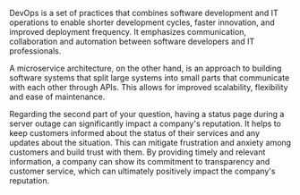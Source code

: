 DevOps is a set of practices that combines software development and IT operations to enable shorter development cycles, faster innovation, and improved deployment frequency. It emphasizes communication, collaboration and automation between software developers and IT professionals.

A microservice architecture, on the other hand, is an approach to building software systems that split large systems into small parts that communicate with each other through APIs. This allows for improved scalability, flexibility and ease of maintenance.

Regarding the second part of your question, having a status page during a server outage can significantly impact a company's reputation. It helps to keep customers informed about the status of their services and any updates about the situation. This can mitigate frustration and anxiety among customers and build trust with them. By providing timely and relevant information, a company can show its commitment to transparency and customer service, which can ultimately positively impact the company's reputation.

